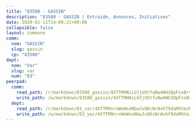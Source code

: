 ```yaml
---
title: "83580 - GASSIN"
description: "83580 - GASSIN | Entraide, Annonces, Initiatives"
date: 2020-01-11T14:09:21+09:00
collapsible: false
layout: commune
comm:
  nom: "GASSIN"
  slug: gassin
  cp: "83580"
dept:
  nom: "Var"
  slug: var
  num: "83"
peerpad:
  comm:
    read_path: /r/markdown/83580_gassin/4XTTMHNiLGYjUXtfuNw4WU3QpFsxBrv2u4Gd42LYdAgAFpsmx
    write_path: /w/markdown/83580_gassin/4XTTMHNiLGYjUXtfuNw4WU3QpFsxBrv2u4Gd42LYdAgAFpsmx-K3TgTgV2UiwjJnskMBH5fzSM6W4e8xcjhR2yFdwye6uKYZeJDVXEgN8gCygM6CnDv87vXTzEMnUP4nC4vZHM3SdqFv2kfNUmhpFBSqYpqTCmDGG24Qe15duHEQh937MFX8N2edj4
  dept:
    read_path: /r/markdown/83_var/4XTTM9nrxWeWseNGwJvQKcNrAvhf9daMUtmJFyuTCRVRxiQhJ
    write_path: /w/markdown/83_var/4XTTM9nrxWeWseNGwJvQKcNrAvhf9daMUtmJFyuTCRVRxiQhJ-K3TgTkbV5EeE5ztheh8tn4MGBxq8r8BVQdiSVrn3rAQKUfBUzy1SpnL7kiXYD24VhE1ooCba4S1a12268DXaVL5Dh1W3oDQu8Yj58kjUk3PAVaf4GwZWkisJBFW5Z6TWnf5Ads7a
---
```


